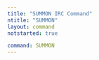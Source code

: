 ```yaml
---
title: "SUMMON IRC Command"
ntitle: "SUMMON"
layout: command
notstarted: true

command: SUMMON
---
```

